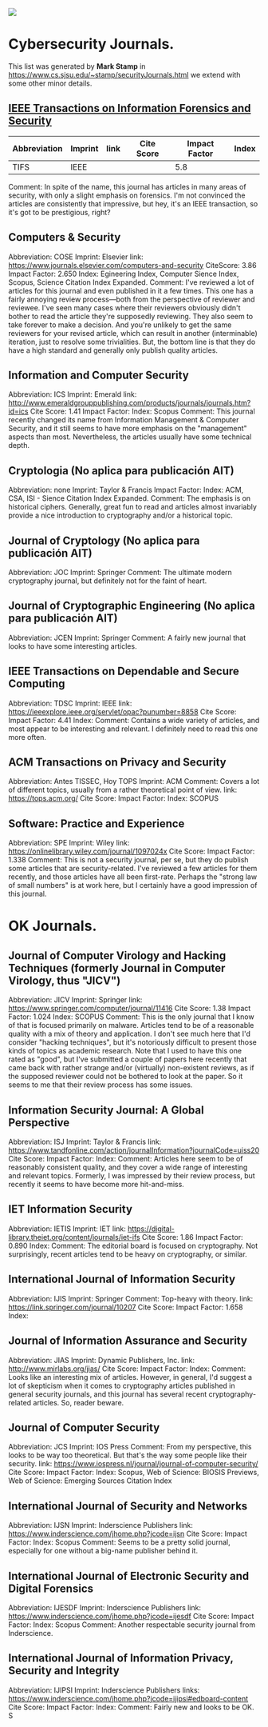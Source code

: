 
![](http://cms-site.inacap.cl/Assets/portal/img/logo-negro.png)

# Cybersecurity Journals.
This list was generated by **Mark Stamp** in https://www.cs.sjsu.edu/~stamp/securityJournals.html
we extend with some other minor details.

## [IEEE Transactions on Information Forensics and Security](https://ieeexplore.ieee.org/xpl/RecentIssue.jsp?punumber=10206)


Abbreviation | Imprint       |link           |Cite Score     |Impact Factor  |Index        |
------------ | ------------- | ------------- | ------------- | ------------- |-------------|  
 TIFS        | IEEE          |               |               |5.8            |             |


Comment: In spite of the name, this journal has articles in many areas of security, with only a slight emphasis on forensics. I'm not convinced the articles are consistently that impressive, but hey, it's an IEEE transaction, so it's got to be prestigious, right? 


## Computers & Security
Abbreviation: COSE
Imprint: Elsevier
link: https://www.journals.elsevier.com/computers-and-security
CiteScore: 3.86
Impact Factor: 2.650
Index: Egineering Index, Computer Sience Index, Scopus, Science Citation Index Expanded.
Comment: I've reviewed a lot of articles for this journal and even published in it a few times. This one has a fairly annoying review process—both from the perspective of reviewer and reviewee. I've seen many cases where their reviewers obviously didn't bother to read the article they're supposedly reviewing. They also seem to take forever to make a decision. And you're unlikely to get the same reviewers for your revised article, which can result in another (interminable) iteration, just to resolve some trivialities. But, the bottom line is that they do have a high standard and generally only publish quality articles.


## Information and Computer Security
Abbreviation: ICS
Imprint: Emerald
link: http://www.emeraldgrouppublishing.com/products/journals/journals.htm?id=ics
Cite Score: 1.41
Impact Factor:
Index: Scopus
Comment: This journal recently changed its name from Information Management & Computer Security, and it still seems to have more emphasis on the "management" aspects than most. Nevertheless, the articles usually have some technical depth. 

## Cryptologia (No aplica para publicación AIT)
Abbreviation: none
Imprint: Taylor & Francis
Impact Factor:
Index: ACM, CSA, ISI - Sience Citation Index Expanded.
Comment: The emphasis is on historical ciphers. Generally, great fun to read and articles almost invariably provide a nice introduction to cryptography and/or a historical topic. 

## Journal of Cryptology (No aplica para publicación AIT)
Abbreviation: JOC
Imprint: Springer
Comment: The ultimate modern cryptography journal, but definitely not for the faint of heart. 

## Journal of Cryptographic Engineering (No aplica para publicación AIT)
Abbreviation: JCEN
Imprint: Springer
Comment: A fairly new journal that looks to have some interesting articles. 

## IEEE Transactions on Dependable and Secure Computing
Abbreviation: TDSC
Imprint: IEEE
link: https://ieeexplore.ieee.org/servlet/opac?punumber=8858
Cite Score: 
Impact Factor: 4.41
Index: 
Comment: Contains a wide variety of articles, and most appear to be interesting and relevant. I definitely need to read this one more often. 

## ACM Transactions on Privacy and Security
Abbreviation: Antes TISSEC, Hoy TOPS
Imprint: ACM
Comment: Covers a lot of different topics, usually from a rather theoretical point of view. 
link: https://tops.acm.org/
Cite Score:
Impact Factor: 
Index: SCOPUS

## Software: Practice and Experience
Abbreviation: SPE
Imprint: Wiley
link: https://onlinelibrary.wiley.com/journal/1097024x
Cite Score:
Impact Factor: 1.338
Comment: This is not a security journal, per se, but they do publish some articles that are security-related. I've reviewed a few articles for them recently, and those articles have all been first-rate. Perhaps the "strong law of small numbers" is at work here, but I certainly have a good impression of this journal. 

# OK Journals.

## Journal of Computer Virology and Hacking Techniques (formerly Journal in Computer Virology, thus "JICV")
Abbreviation: JICV
Imprint: Springer
link: https://www.springer.com/computer/journal/11416
Cite Score: 1.38
Impact Factor: 1.024
Index: SCOPUS
Comment: This is the only journal that I know of that is focused primarily on malware. Articles tend to be of a reasonable quality with a mix of theory and application. I don't see much here that I'd consider "hacking techniques", but it's notoriously difficult to present those kinds of topics as academic research. Note that I used to have this one rated as "good", but I've submitted a couple of papers here recently that came back with rather strange and/or (virtually) non-existent reviews, as if the supposed reviewer could not be bothered to look at the paper. So it seems to me that their review process has some issues. 

## Information Security Journal: A Global Perspective
Abbreviation: ISJ
Imprint: Taylor & Francis
link: https://www.tandfonline.com/action/journalInformation?journalCode=uiss20
Cite Score:
Impact Factor: 
Index: 
Comment: Articles here seem to be of reasonably consistent quality, and they cover a wide range of interesting and relevant topics. Formerly, I was impressed by their review process, but recently it seems to have become more hit-and-miss. 

## IET Information Security
Abbreviation: IETIS
Imprint: IET
link: https://digital-library.theiet.org/content/journals/iet-ifs
Cite Score: 1.86
Impact Factor: 0.890
Index: 
Comment: The editorial board is focused on cryptography. Not surprisingly, recent articles tend to be heavy on cryptography, or similar. 


## International Journal of Information Security
Abbreviation: IJIS
Imprint: Springer
Comment: Top-heavy with theory. 
link: https://link.springer.com/journal/10207
Cite Score: 
Impact Factor: 1.658 
Index: 

## Journal of Information Assurance and Security
Abbreviation: JIAS
Imprint: Dynamic Publishers, Inc.
link: http://www.mirlabs.org/jias/
Cite Score: 
Impact Factor:
Index: 
Comment: Looks like an interesting mix of articles. However, in general, I'd suggest a lot of skepticism when it comes to cryptography articles published in general security journals, and this journal has several recent cryptography-related articles. So, reader beware. 

## Journal of Computer Security
Abbreviation: JCS
Imprint: IOS Press
Comment: From my perspective, this looks to be way too theoretical. But that's the way some people like their security. 
link: https://www.iospress.nl/journal/journal-of-computer-security/
Cite Score:
Impact Factor: 
Index: Scopus, Web of Science: BIOSIS Previews, Web of Science: Emerging Sources Citation Index


## International Journal of Security and Networks
Abbreviation: IJSN
Imprint: Inderscience Publishers
link: https://www.inderscience.com/jhome.php?jcode=ijsn
Cite Score:
Impact Factor:
Index: Scopus
Comment: Seems to be a pretty solid journal, especially for one without a big-name publisher behind it. 


## International Journal of Electronic Security and Digital Forensics
Abbreviation: IJESDF
Imprint: Inderscience Publishers
link: https://www.inderscience.com/jhome.php?jcode=ijesdf
Cite Score:
Impact Factor:
Index: Scopus
Comment: Another respectable security journal from Inderscience. 


## International Journal of Information Privacy, Security and Integrity
Abbreviation: IJIPSI
Imprint: Inderscience Publishers
links: https://www.inderscience.com/jhome.php?jcode=ijipsi#edboard-content
Cite Score:
Impact Factor:
Index: 
Comment: Fairly new and looks to be OK. 
S

